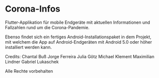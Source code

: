 # Corona-Infos
Flutter-Applikation für mobile Endgeräte mit aktuellen Informationen und Fallzahlen rund um die Corona-Pandemie.

Ebenso findet sich ein fertiges Android-Installationspaket in dem Projekt, mit welchem die App auf Android-Endgeräten mit Android 5.0 oder höher installiert werden kann.

Credits:
Chantal Buß
Jorge Ferreira
Julia Götz
Michael Klement
Maximilian Lindner
Gabriel Lukaschek

Alle Rechte vorbehalten